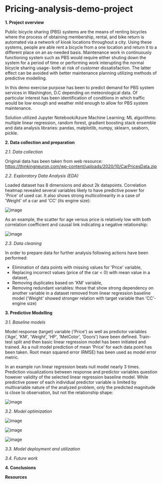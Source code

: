 # Pricing-analysis-demo-project

__1. Project overview__

Public bicycle sharing (PBS) systems are the means of renting bicycles where the process of obtaining membership, rental, and bike return is automated via a network of kiosk locations throughout a city. Using these systems, people are able rent a bicycle from a one location and return it to a different place on an as-needed basis. Maintenance work in continuously functioning system such as PBS would require either shuting down the system for a period of time or performing work interupting the normal bicycle sharing usage- both at risk of customer dissatisfaction. The latter effect can be avoided with better maintenance planning utilizing methods of predictive modelling.

In this demo exercise purpose has been to predict demand for PBS system services in Washington, D.C depending on meteorological data. Of particular interest has been identification of conditions in which traffic would be low enough and weather mild enough to allow for PBS system maintenance.

Solution utilized Jupyter Notebook/Azure Machine Learning; ML algorithms: multiple linear regression, random forest, gradient boosting stack ensemble and data analysis libraries: pandas, matplotlib, numpy, sklearn, seaborn, pickle.

__2. Data collection and preparation__

_2.1. Data collection_

Original data has been taken from web resource: https://thinkingneuron.com/wp-content/uploads/2020/10/CarPricesData.zip

_2.2. Exploratory Data Analysis (EDA)_

Loaded dataset has 8 dimensions and about 2k datapoints. Correlation heatmap revealed several variables likely to have predictive power for 'Price' of used car. It also shows strong multicolinearity in a case of 'Weight' of a car and 'CC' (its engine size):

![image](https://user-images.githubusercontent.com/99291264/164911775-6a991ada-2f39-4593-b99d-7f5b1f66603c.png)

As an example, the scatter for age versus price is relatively low with both correlation coefficient and causal link indicating a negative relationship:

![image](https://user-images.githubusercontent.com/99291264/164911787-6e964a1c-2a5b-4654-9cbf-5f6bf3930fd7.png)

_2.3. Data cleaning_

In order to prepare data for further analysis following actions have been performed:
  * Elimination of data points with missing values for 'Price' variable,
  * Replacing incorrect values (price of the car < 0) with mean value in a dataset, 
  * Removing duplicates based on 'KM' variable,
  * Removing redundant variables: those that show strong dependency on another variable in a dataset removed from linear regression baseline model ('Weight' showed stronger relation with target variable than 'CC'- engine size)      

__3. Predictive Modelling__

_3.1. Baseline models_

Model response (target) variable ('Price') as well as predictor variables ('Age', 'KM', 'Weight', 'HP', 'MetColor', 'Doors') have been defined. Train-test split and then basic linear regression model has been initiated and trained. As a null model prediction of mean 'Price' for each data point has been taken. Root mean squared error (RMSE) has been used as model error metric. 

In an example run linear regression beats null model nearly 3 times. Prediction visualizations between response and predictor variables question however validity of the selected linear regression baseline model. While predictive power of each individual predictor variable is limited by multivariable nature of the analyzed problem, only the predicted magnitude is close to observation, but not the relationship shape: 

![image](https://github.com/TobiasMazan/Pricing-analysis-demo-project/blob/main/Fig%201b.png)

_3.2. Model optimization_

![image](https://github.com/TobiasMazan/Pricing-analysis-demo-project/blob/main/Fig%201.png)

![image](https://github.com/TobiasMazan/Pricing-analysis-demo-project/blob/main/Fig%202.png)

![image](https://github.com/TobiasMazan/Pricing-analysis-demo-project/blob/main/Fig%203.png)

_3.3. Model deployment and utilization_

_3.4. Future work_

__4. Conclusions__


__Resources__










